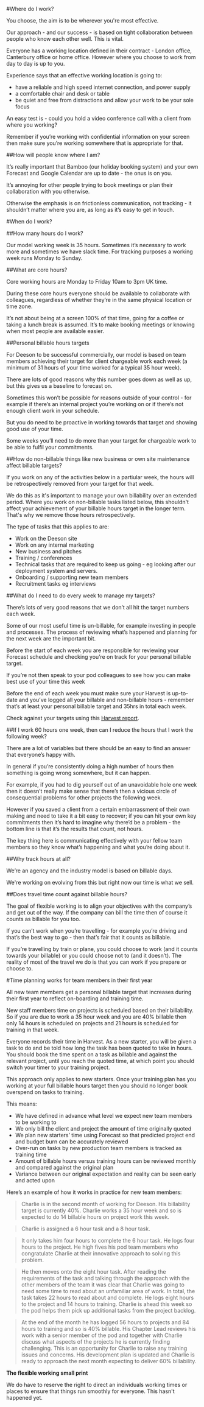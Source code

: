 #Where do I work?

You choose, the aim is to be wherever you're most effective.

Our approach - and our success - is based on tight collaboration between people who know each other well. This is vital.

Everyone has a working location defined in their contract - London office, Canterbury office or home office. However where you choose to work from day to day is up to you.

Experience says that an effective working location is going to:

- have a reliable and high speed internet connection, and power supply
- a comfortable chair and desk or table
- be quiet and free from distractions and allow your work to be your sole focus

An easy test is - could you hold a video conference call with a client from where you working?

Remember if you’re working with confidential information on your screen then make sure you’re working somewhere that is appropriate for that.

##How will people know where I am?

It’s really important that Bamboo (our holiday booking system) and your own Forecast and Google Calendar are up to date - the onus is on you.

It’s annoying for other people trying to book meetings or plan their collaboration with you otherwise. 

Otherwise the emphasis is on frictionless communication, not tracking - it shouldn’t matter where you are, as long as it’s easy to get in touch.

#When do I work?

##How many hours do I work?

Our model working week is 35 hours. Sometimes it’s necessary to work more and sometimes we have slack time. For tracking purposes a working week runs Monday to Sunday.

##What are core hours?

Core working hours are Monday to Friday 10am to 3pm UK time. 

During these core hours everyone should be available to collaborate with colleagues, regardless of whether they’re in the same physical location or time zone.

It’s not about being at a screen 100% of that time, going for a coffee or taking a lunch break is assumed. It’s to make booking meetings or knowing when most people are available easier.

##Personal billable hours targets

For Deeson to be successful commercially, our model is based on team members achieving their target for client chargeable work each week (a minimum of 31 hours of your time worked for a typical 35 hour week).

There are lots of good reasons why this number goes down as well as up, but this gives us a baseline to forecast on. 

Sometimes this won’t be possible for reasons outside of your control - for example if there’s an internal project you’re working on or if there’s not enough client work in your schedule. 

But you do need to be proactive in working towards that target and showing good use of your time.

Some weeks you’ll need to do more than your target for chargeable work to be able to fulfil your commitments.

##How do non-billable things like new business or own site maintenance affect billable targets?

If you work on any of the activities below in a partiular week, the hours will be retrospectively removed from your target for that week. 

We do this as it's important to manage your own billability over an extended period. Where you work on non-billable tasks listed below, this shouldn't affect your achievement of your billable hours target in the longer term. That's why we remove those hours retrospectively.

The type of tasks that this applies to are:

- Work on the Deeson site
- Work on any internal marketing
- New business and pitches
- Training / conferences
- Technical tasks that are required to keep us going - eg looking after our deployment system and servers.
- Onboarding / supporting new team members
- Recruitment tasks eg interviews

##What do I need to do every week to manage my targets?

There’s lots of very good reasons that we don’t all hit the target numbers each week. 

Some of our most useful time is un-billable, for example investing in people and processes. The process of reviewing what’s happened and planning for the next week are the important bit.

Before the start of each week you are responsible for reviewing your Forecast schedule and checking you’re on track for your personal billable target.

If you’re not then speak to your pod colleagues to see how you can make best use of your time this week

Before the end of each week you must make sure your Harvest is up-to-date and you’ve logged all your billable and non-billable hours - remember that’s at least your personal billable target and 35hrs in total each week.

Check against your targets using this [Harvest report](https://deesonemedia.harvestapp.com/reports). 

##If I work 60 hours one week, then can I reduce the hours that I work the following week?

There are a lot of variables but there should be an easy to find an answer that everyone’s happy with.

In general if you’re consistently doing a high number of hours then something is going wrong somewhere, but it can happen.

For example, if you had to dig yourself out of an unavoidable hole one week then it doesn’t really make sense that there’s then a vicious circle of consequential problems for other projects the following week.

However if you saved a client from a certain embarrassment of their own making and need to take it a bit easy to recover; if you can hit your own key commitments then it’s hard to imagine why there’d be a problem - the bottom line is that it’s the results that count, not hours.

The key thing here is communicating effectively with your fellow team members so they know what’s happening and what you’re doing about it.

##Why track hours at all?

We’re an agency and the industry model is based on billable days. 

We're working on evolving from this but right now our time is what we sell. 

##Does travel time count against billable hours?

The goal of flexible working is to align your objectives with the company’s and get out of the way. If the company can bill the time then of course it counts as billable for you too.

If you can’t work when you’re travelling - for example you’re driving and that’s the best way to go - then that’s fair that it counts as billable.

If you’re travelling by train or plane, you could choose to work (and it counts towards your billable) or you could choose not to (and it doesn’t). The reality of most of the travel we do is that you can work if you prepare or choose to.

#Time planning works for team members in their first year

All new team members get a personal billable target that increases during their first year to reflect on-boarding and training time.

New staff members time on projects is scheduled based on their billability. So if you are due to work a 35 hour week and you are 40% billable then only 14 hours is scheduled on projects and 21 hours is scheduled for training in that week.

Everyone records their time in Harvest. As a new starter, you will be given a task to do and be told how long the task has been quoted to take in hours. You should book the time spent on a task as billable and against the relevant project, until you reach the quoted time, at which point you should switch your timer to your training project.

This approach only applies to new starters. Once your training plan has you working at your full billable hours target then you should no longer book overspend on tasks to training.

This means:

- We have defined in advance what level we expect new team members to be working to
- We only bill the client and project the amount of time originally quoted
- We plan new starters’ time using Forecast so that predicted project end and budget burn can be accurately reviewed
- Over-run on tasks by new production team members is tracked as training time
- Amount of billable hours versus training hours can be reviewed monthly and compared against the original plan
- Variance between our original expectation and reality can be seen early and acted upon

Here’s an example of how it works in practice for new team members:

> Charlie is in the second month of working for Deeson. His billability target is currently 40%.
Charlie works a 35 hour week and so is expected to do 14 billable hours on project work this week.

> Charlie is assigned a 6 hour task and a 8 hour task.

> It only takes him four hours to complete the 6 hour task. He logs four hours to the project. He high fives his pod team members who congratulate Charlie at their innovative approach to solving this problem.

> He then moves onto the eight hour task. After reading the requirements of the task and talking through the approach with the other members of the team it was clear that Charlie was going to need some time to read about an unfamiliar area of work. In total, the task takes 22 hours to read about and complete. He logs eight hours to the project and 14 hours to training.
Charlie is ahead this week so the pod helps them pick up additional tasks from the project backlog.

> At the end of the month he has logged 56 hours to projects and 84 hours to training and so is 40% billable. His Chapter Lead reviews his work with a senior member of the pod and together with Charlie discuss what aspects of the projects he is currently finding challenging. This is an opportunity for Charlie to raise any training issues and concerns. His development plan is updated and Charlie is ready to approach the next month expecting to deliver 60% billability. 


**The flexible working small print**

We do have to reserve the right to direct an individuals working times or places to ensure that things run smoothly for everyone. This hasn't happened yet.
